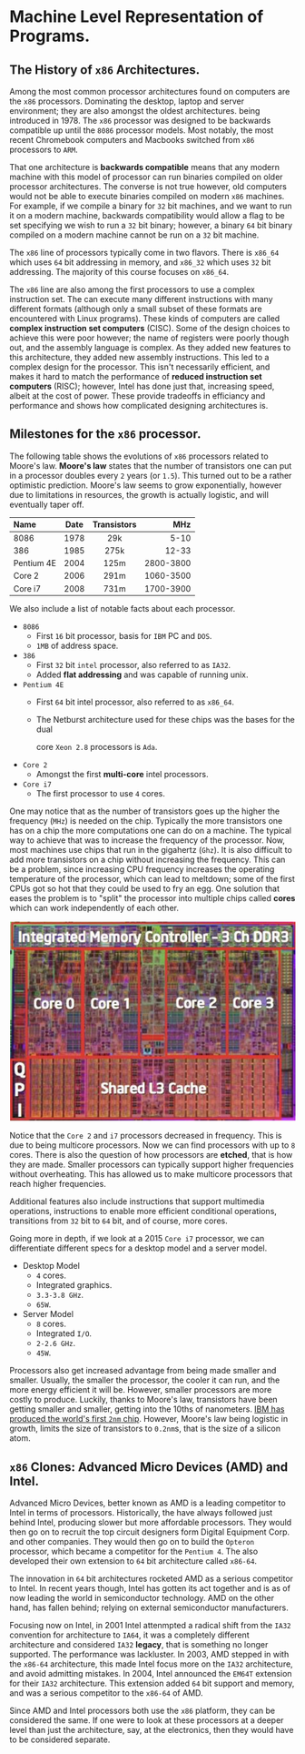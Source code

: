 # Machine Level Representation of Programs.

## The History of `x86` Architectures.

Among the most common processor architectures found on computers are the `x86` processors. Dominating the desktop, laptop and server environment; they are also amongst the oldest architectures. being introduced in 1978. The `x86` processor was designed to be backwards compatible up until the `8086` processor models. Most notably, the most recent Chromebook computers and Macbooks switched from `x86` processors to `ARM`.

That one architecture is **backwards compatible** means that any modern machine with this model of processor can run binaries compiled on older processor architectures. The converse is not true however, old computers would not be able to execute binaries compiled on modern `x86` machines. For example, if we compile a binary for `32` bit machines, and we want to run it on a modern machine, backwards compatibility would allow a flag to be set specifying we wish to run a `32` bit binary; however, a binary `64` bit binary compiled on a modern machine cannot be run on a `32` bit machine.

The `x86` line of processors typically come in two flavors. There is `x86_64` which uses `64` bit addressing in memory, and `x86_32` which uses `32` bit addressing. The majority of this course focuses on `x86_64`.

The `x86` line are also among the first processors to use a complex instruction set. The can execute many different instructions with many different formats \(although only a small subset of these formats are encountered with Linux programs\). These kinds of computers are called **complex instruction set computers** \(CISC\). Some of the design choices to achieve this were poor however; the name of registers were poorly though out, and the assembly language is complex. As they added new features to this architecture, they added new assembly instructions. This led to a complex design for the processor. This isn't necessarily efficient, and makes it hard to match the performance of **reduced instruction set computers** \(RISC\); however, Intel has done just that, increasing speed, albeit at the cost of power. These provide tradeoffs in efficiancy and performance and shows how complicated designing architectures is.

## Milestones for the `x86` processor.

The following table shows the evolutions of `x86` processors related to Moore's law. **Moore's law** states that the number of transistors one can put in a processor doubles every `2` years \(or `1.5`\). This turned out to be a rather optimistic prediction. Moore's law seems to grow exponentially, however due to limitations in resources, the growth is actually logistic, and will eventually taper off.

| Name | Date | Transistors | MHz |
| :--- | :---: | :---: | ---: |
| 8086 | 1978 | 29k | 5-10 |
| 386 | 1985 | 275k | 12-33 |
| Pentium 4E | 2004 | 125m | 2800-3800 |
| Core 2 | 2006 | 291m | 1060-3500 |
| Core i7 | 2008 | 731m | 1700-3900 |

We also include a list of notable facts about each processor.

* `8086`
  * First `16` bit processor, basis for `IBM` PC and `DOS`.
  * `1MB` of address space.
* `386`
  * First `32` bit `intel` processor, also referred to as `IA32`.
  * Added **flat addressing** and was capable of running unix.
* `Pentium 4E`
  * First `64` bit intel processor, also referred to as `x86_64`.
  * The Netburst architecture used for these chips was the bases for the dual

    core `Xeon 2.8` processors is `Ada`.
* `Core 2`
  * Amongst the first **multi-core** intel processors.
* `Core i7`
  * The first processor to use `4` cores.

One may notice that as the number of transistors goes up the higher the frequency \(`MHz`\) is needed on the chip. Typically the more transistors one has on a chip the more computations one can do on a machine. The typical way to achieve that was to increase the frequency of the processor. Now, most machines use chips that run in the gigahertz \(`Ghz`\). It is also difficult to add more transistors on a chip without increasing the frequency. This can be a problem, since increasing CPU frequency increases the operating temperature of the processor, which can lead to meltdown; some of the first CPUs got so hot that they could be used to fry an egg. One solution that eases the problem is to "split" the processor into multiple chips called **cores** which can work independently of each other.

![The Layout of a typical multicore processor.](../.gitbook/assets/integratedMemoryController%20%281%29.png)

Notice that the `Core 2` and `i7` processors decreased in frequency. This is due to being multicore processors. Now we can find processors with up to `8` cores. There is also the question of how processors are **etched**, that is how they are made. Smaller processors can typically support higher frequencies without overheating. This has allowed us to make multicore processors that reach higher frequencies.

Additional features also include instructions that support multimedia operations, instructions to enable more efficient conditional operations, transitions from `32` bit to `64` bit, and of course, more cores.

Going more in depth, if we look at a 2015 `Core i7` processor, we can differentiate different specs for a desktop model and a server model.

* Desktop Model
  * `4` cores.
  * Integrated graphics.
  * `3.3-3.8 GHz`.
  * `65W`.
* Server Model
  * `8` cores.
  * Integrated `I/O`.
  * `2-2.6 GHz`.
  * `45W`.

Processors also get increased advantage from being made smaller and smaller. Usually, the smaller the processor, the cooler it can run, and the more energy efficient it will be. However, smaller processors are more costly to produce. Luckily, thanks to Moore's law, transistors have been getting smaller and smaller, getting into the 10ths of nanometers. [IBM has produced the world's first `2nm` chip](https://arstechnica.com/gadgets/2021/05/ibm-creates-the-worlds-first-2-nm-chip/). However, Moore's law being logistic in growth, limits the size of transistors to `0.2nm`s, that is the size of a silicon atom.

## `x86` Clones: Advanced Micro Devices \(AMD\) and Intel.

Advanced Micro Devices, better known as AMD is a leading competitor to Intel in terms of processors. Historically, the have always followed just behind Intel, producing slower but more affordable processors. They would then go on to recruit the top circuit designers form Digital Equipment Corp. and other companies. They would then go on to build the `Opteron` processor, which became a competitor for the `Pentium 4`. The also developed their own extension to `64` bit architecture called `x86-64`.

The innovation in `64` bit architectures rocketed AMD as a serious competitor to Intel. In recent years though, Intel has gotten its act together and is as of now leading the world in semiconductor technology. AMD on the other hand, has fallen behind; relying on external semiconductor manufacturers.

Focusing now on Intel, in 2001 Intel attenmpted a radical shift from the `IA32` convention for architecture to `IA64`, it was a completely different architecture and considered `IA32` **legacy**, that is something no longer supported. The performance was lackluster. In 2003, AMD stepped in with the `x86-64` architecture, this made Intel focus more on the `IA32` architecture, and avoid admitting mistakes. In 2004, Intel announced the `EM64T` extension for their `IA32` architecture. This extension added `64` bit support and memory, and was a serious competitor to the `x86-64` of AMD.

Since AMD and Intel processors both use the `x86` platform, they can be considered the same. If one were to look at these processors at a deeper level than just the architecture, say, at the electronics, then they would have to be considered separate.

